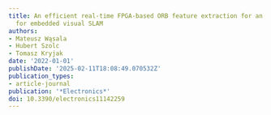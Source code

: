 ```yaml
---
title: An efficient real-time FPGA-based ORB feature extraction for an UHD video stream
  for embedded visual SLAM
authors:
- Mateusz Wąsala
- Hubert Szolc
- Tomasz Kryjak
date: '2022-01-01'
publishDate: '2025-02-11T18:08:49.070532Z'
publication_types:
- article-journal
publication: '*Electronics*'
doi: 10.3390/electronics11142259
---
```


